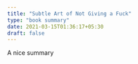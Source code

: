 ```yaml
---
title: "Subtle Art of Not Giving a Fuck"
type: "book summary"
date: 2021-03-15T01:36:17+05:30
draft: false
---
```


A nice summary
